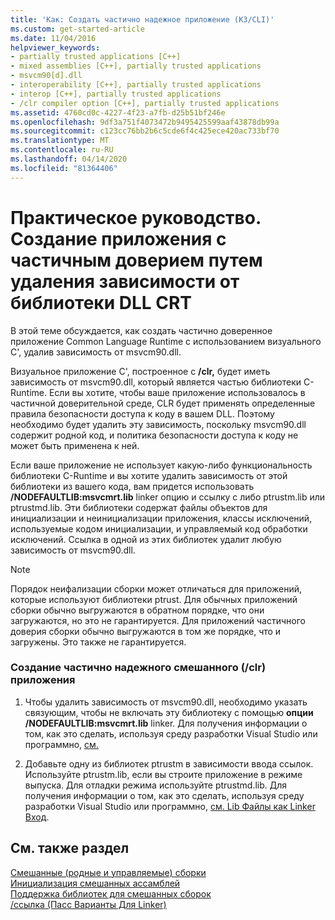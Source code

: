 ```yaml
---
title: 'Как: Создать частично надежное приложение (КЗ/CLI)'
ms.custom: get-started-article
ms.date: 11/04/2016
helpviewer_keywords:
- partially trusted applications [C++]
- mixed assemblies [C++], partially trusted applications
- msvcm90[d].dll
- interoperability [C++], partially trusted applications
- interop [C++], partially trusted applications
- /clr compiler option [C++], partially trusted applications
ms.assetid: 4760cd0c-4227-4f23-a7fb-d25b51bf246e
ms.openlocfilehash: 9df3a751f4073472b9495425599aaf43878db99a
ms.sourcegitcommit: c123cc76bb2b6c5cde6f4c425ece420ac733bf70
ms.translationtype: MT
ms.contentlocale: ru-RU
ms.lasthandoff: 04/14/2020
ms.locfileid: "81364406"
---
```

# <a name="how-to-create-a-partially-trusted-application-by-removing-dependency-on-the-crt-library-dll"></a>Практическое руководство. Создание приложения с частичным доверием путем удаления зависимости от библиотеки DLL CRT

В этой теме обсуждается, как создать частично доверенное приложение Common Language Runtime с использованием визуального C', удалив зависимость от msvcm90.dll.

Визуальное приложение C', построенное с **/clr,** будет иметь зависимость от msvcm90.dll, который является частью библиотеки C-Runtime. Если вы хотите, чтобы ваше приложение использовалось в частичной доверительной среде, CLR будет применять определенные правила безопасности доступа к коду в вашем DLL. Поэтому необходимо будет удалить эту зависимость, поскольку msvcm90.dll содержит родной код, и политика безопасности доступа к коду не может быть применена к ней.

Если ваше приложение не использует какую-либо функциональность библиотеки C-Runtime и вы хотите удалить зависимость от этой библиотеки из вашего кода, вам придется использовать **/NODEFAULTLIB:msvcmrt.lib** linker опцию и ссылку с либо ptrustm.lib или ptrustmd.lib. Эти библиотеки содержат файлы объектов для инициализации и неинициализации приложения, классы исключений, используемые кодом инициализации, и управляемый код обработки исключений. Ссылка в одной из этих библиотек удалит любую зависимость от msvcm90.dll.

> [!NOTE]
> Порядок неифализации сборки может отличаться для приложений, которые используют библиотеки ptrust. Для обычных приложений сборки обычно выгружаются в обратном порядке, что они загружаются, но это не гарантируется. Для приложений частичного доверия сборки обычно выгружаются в том же порядке, что и загружены. Это также не гарантируется.

### <a name="to-create-a-partially-trusted-mixed-clr-application"></a>Создание частично надежного смешанного (/clr) приложения

1. Чтобы удалить зависимость от msvcm90.dll, необходимо указать связующим, чтобы не включать эту библиотеку с помощью **опции /NODEFAULTLIB:msvcmrt.lib** linker. Для получения информации о том, как это сделать, используя среду разработки Visual Studio или программно, [см.](../build/reference/nodefaultlib-ignore-libraries.md)

1. Добавьте одну из библиотек ptrustm в зависимости ввода ссылок. Используйте ptrustm.lib, если вы строите приложение в режиме выпуска. Для отладки режима используйте ptrustmd.lib. Для получения информации о том, как это сделать, используя среду разработки Visual Studio или программно, [см. Lib Файлы как Linker Вход](../build/reference/dot-lib-files-as-linker-input.md).

## <a name="see-also"></a>См. также раздел

[Смешанные (родные и управляемые) сборки](../dotnet/mixed-native-and-managed-assemblies.md)<br/>
[Инициализация смешанных ассамблей](../dotnet/initialization-of-mixed-assemblies.md)<br/>
[Поддержка библиотек для смешанных сборок](../dotnet/library-support-for-mixed-assemblies.md)<br/>
[/ссылка (Пасс Варианты Для Linker)](../build/reference/link-pass-options-to-linker.md)
